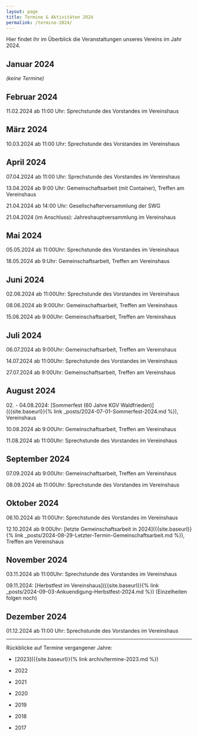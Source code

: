 ```yaml
---
layout: page
title: Termine & Aktivitäten 2024
permalink: /termine-2024/
---
```


Hier findet ihr im Überblick die Veranstaltungen unseres Vereins im Jahr 2024.

## Januar 2024

*(keine Termine)*

## Februar 2024

11.02.2024 ab 11:00 Uhr: Sprechstunde des Vorstandes im Vereinshaus

## März 2024

10.03.2024 ab 11:00 Uhr: Sprechstunde des Vorstandes im Vereinshaus

## April 2024

07.04.2024 ab 11:00 Uhr: Sprechstunde des Vorstandes im Vereinshaus

13.04.2024 ab 9:00 Uhr: Gemeinschaftsarbeit (mit Container), Treffen am Vereinshaus

21.04.2024 ab 14:00 Uhr: Gesellschafterversammlung der SWG 

21.04.2024 (im Anschluss): Jahreshauptversammlung im Vereinshaus

## Mai 2024

05.05.2024 ab 11:00Uhr: Sprechstunde des Vorstandes im Vereinshaus

18.05.2024 ab 9:Uhr: Gemeinschaftsarbeit, Treffen am Vereinshaus

## Juni 2024

02.06.2024 ab 11:00Uhr: Sprechstunde des Vorstandes im Vereinshaus

08.06.2024 ab 9:00Uhr: Gemeinschaftsarbeit, Treffen am Vereinshaus

15.06.2024 ab 9:00Uhr: Gemeinschaftsarbeit, Treffen am Vereinshaus

## Juli 2024

06.07.2024 ab 9:00Uhr: Gemeinschaftsarbeit, Treffen am Vereinshaus

14.07.2024 ab 11:00Uhr: Sprechstunde des Vorstandes im Vereinshaus

27.07.2024 ab 9:00Uhr: Gemeinschaftsarbeit, Treffen am Vereinshaus

## August 2024

02\. - 04.08.2024: [Sommerfest (60 Jahre KGV Waldfrieden)]({{site.baseurl}}{% link _posts/2024-07-01-Sommerfest-2024.md %}), Vereinshaus

10.08.2024 ab 9:00Uhr: Gemeinschaftsarbeit, Treffen am Vereinshaus

11.08.2024 ab 11:00Uhr: Sprechstunde des Vorstandes im Vereinshaus

## September 2024

07.09.2024 ab 9:00Uhr: Gemeinschaftsarbeit, Treffen am Vereinshaus

08.09.2024 ab 11:00Uhr: Sprechstunde des Vorstandes im Vereinshaus

## Oktober 2024

06.10.2024 ab 11:00Uhr: Sprechstunde des Vorstandes im Vereinshaus

12.10.2024 ab 9:00Uhr: [letzte Gemeinschaftsarbeit in 2024]({{site.baseurl}}{% link _posts/2024-08-29-Letzter-Termin-Gemeinschaftsarbeit.md %}), Treffen am Vereinshaus

## November 2024

03.11.2024 ab 11:00Uhr: Sprechstunde des Vorstandes im Vereinshaus

09.11.2024: [Herbstfest im Vereinshaus]({{site.baseurl}}{% link _posts/2024-09-03-Ankuendigung-Herbstfest-2024.md %}) (Einzelheiten folgen noch)


## Dezember 2024

01.12.2024 ab 11:00 Uhr: Sprechstunde des Vorstandes im Vereinshaus


---

Rückblicke auf Termine vergangener Jahre:

- [2023]({{site.baseurl}}{% link archiv/termine-2023.md %})

- 2022

- 2021

- 2020

- 2019

- 2018

- 2017
